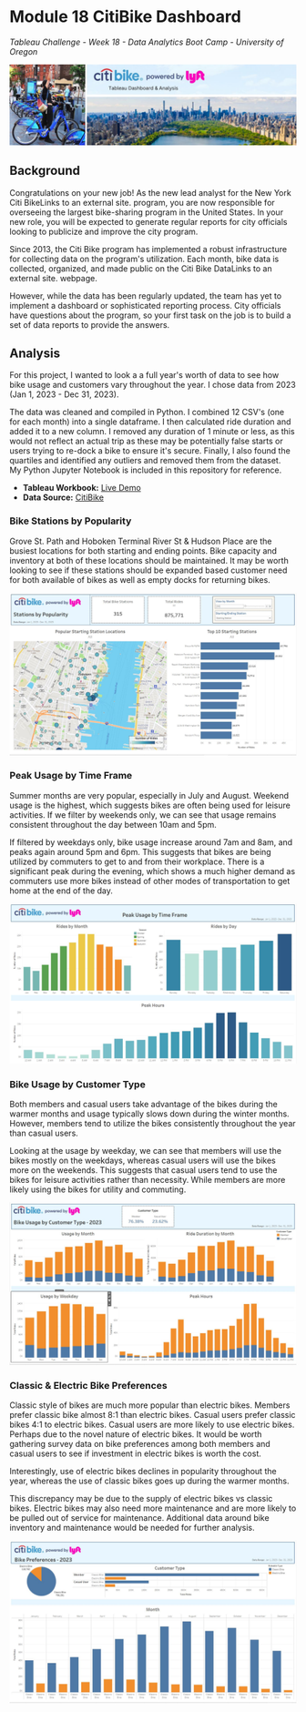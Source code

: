 # Module 18 CitiBike Dashboard
*Tableau Challenge - Week 18 - Data Analytics Boot Camp - University of Oregon*

![CitiBike Dashboard](images/project_banner.jpg)


## Background
Congratulations on your new job! As the new lead analyst for the New York Citi BikeLinks to an external site. program, you are now responsible for overseeing the largest bike-sharing program in the United States. In your new role, you will be expected to generate regular reports for city officials looking to publicize and improve the city program.

Since 2013, the Citi Bike program has implemented a robust infrastructure for collecting data on the program's utilization. Each month, bike data is collected, organized, and made public on the Citi Bike DataLinks to an external site. webpage.

However, while the data has been regularly updated, the team has yet to implement a dashboard or sophisticated reporting process. City officials have questions about the program, so your first task on the job is to build a set of data reports to provide the answers.

## Analysis
For this project, I wanted to look a a full year's worth of data to see how bike usage and customers vary throughout the year.  I chose data from 2023 (Jan 1, 2023 - Dec 31, 2023).  

The data was cleaned and compiled in Python.  I combined 12 CSV's (one for each month) into a single dataframe.  I then calculated ride duration and added it to a new column.  I  removed any duration of 1 minute or less, as this would not reflect an actual trip as these may be potentially false starts or users trying to re-dock a bike to ensure it's secure.  Finally, I also found the quartiles and identified any outliers and removed them from the dataset.  
My Python Jupyter Notebook is included in this repository for reference.

- **Tableau Workbook:**  [Live Demo](https://public.tableau.com/app/profile/travis.cook3766/viz/Module18-CityBike/CitiBikebyLyft)
- **Data Source:**  [CitiBike](https://citibikenyc.com/system-data)


### Bike Stations by Popularity
Grove St. Path and Hoboken Terminal River St & Hudson Place are the busiest locations for both starting and ending points.  Bike capacity and inventory at both of these locations should be maintained.  It may be worth looking to see if these stations should be expanded based customer need for both available of bikes as well as empty docks for returning bikes.

![Bike Stations by Popularity](images/popular-stations.JPG)

### Peak Usage by Time Frame
Summer months are very popular, especially in July and August.  Weekend usage is the highest, which suggests bikes are often being used for leisure activities.  If we filter by weekends only, we can see that usage remains consistent throughout the day between 10am and 5pm.  

If filtered by weekdays only, bike usage increase around 7am and 8am, and peaks again around 5pm and 6pm.  This suggests that bikes are being utilized by commuters to get to and from their workplace.  There is a significant peak during the evening, which shows a much higher demand as commuters use more bikes instead of other modes of transportation to get home at the end of the day.

![](images/peak-usage.JPG)

### Bike Usage by Customer Type
Both members and casual users take advantage of the bikes during the warmer months and usage typically slows down during the winter months.  However, members tend to utilize the bikes consistently throughout the year than casual users.

Looking at the usage by weekday, we can see that members will use the bikes mostly on the weekdays, whereas casual users will use the bikes more on the weekends.  This suggests that casual users tend to use the bikes for leisure activities rather than necessity.  While members are more likely using the bikes for utility and commuting.

![Bike Usage by Customer Type](images/customer-type.JPG)

### Classic & Electric Bike Preferences
Classic style of bikes are much more popular than electric bikes.  Members prefer classic bike almost 8:1 than electric bikes.  Casual users prefer classic bikes 4:1 to electric bikes.  Casual users are more likely to use electric bikes.  Perhaps due to the novel nature of electric bikes.  It would be worth gathering survey data on bike preferences among both members and casual users to see if investment in electric bikes is worth the cost.

Interestingly, use of electric bikes declines in popularity throughout the year, whereas the use of classic bikes goes up during the warmer months.

This discrepancy may be due to the supply of electric bikes vs classic bikes.  Electric bikes may also need more maintenance and are more likely to be pulled out of service for maintenance.  Additional data around bike inventory and maintenance would be needed for further analysis.

![Classic & Electric Bike Preferences](images/bike-preferences.JPG)

